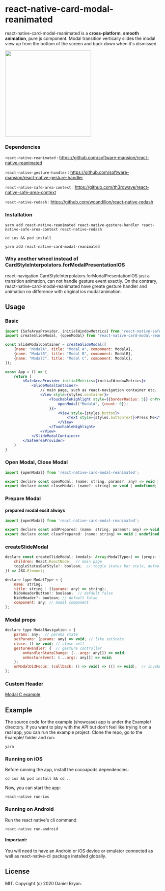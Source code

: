 # react-native-card-modal-reanimated
react-native-card-modal-reanimated is a **cross-platform**, **smooth animation**, pure js component. Modal transition vertically slides the modal view up from the bottom of the screen and back down when it's dismissed.

<img width="280" src='https://raw.githubusercontent.com/13773753970/images/master/card-modal-reanimated.gif'/>

### Dependencies

`react-native-reanimated` : https://github.com/software-mansion/react-native-reanimated

`react-native-gesture-handler` : https://github.com/software-mansion/react-native-gesture-handler

`react-native-safe-area-context` : https://github.com/th3rdwave/react-native-safe-area-context

`react-native-redash` : https://github.com/wcandillon/react-native-redash

### Installation
```
yarn add react-native-reanimated react-native-gesture-handler react-native-safe-area-context react-native-redash
```
```
cd ios && pod install
```
```
yarn add react-native-card-modal-reanimated
```

### Why another wheel instead of CardStyleInterpolators.forModalPresentationIOS
react-navigation CardStyleInterpolators.forModalPresentationIOS just a transition animation, can not handle gesture event exactly. 
On the contrary, react-native-card-modal-reanimated have greate gesture handler and animation no difference with original ios modal animation.

## Usage

### Basic

```jsx
import {SafeAreaProvider, initialWindowMetrics} from 'react-native-safe-area-context';
import createSlideModal, {openModal} from 'react-native-card-modal-reanimated';

const SlideModalContainer = createSlideModal([
    {name: "ModalA", title: "Modal A", component: ModalA},
    {name: "ModalB", title: "Modal B", component: ModalB},
    {name: "ModalC", title: "Modal C", component: ModalC},
]);

const App = () => {
    return (
        <SafeAreaProvider initialMetrics={initialWindowMetrics}>
            <SlideModalContainer>
                // main page, such as react-navigation container etc.
                <View style={styles.container}>
                    <TouchableHighlight style={{borderRadius: 5}} onPress={() => {
                        openModal("ModalA", {count: 0});
                    }}>
                        <View style={styles.button}>
                            <Text style={styles.buttonText}>Press Me</Text>
                        </View>
                    </TouchableHighlight>
                </View>
            </SlideModalContainer>
        </SafeAreaProvider>
    )
}
```

### Open Modal, Close Modal

```jsx
import {openModal} from 'react-native-card-modal-reanimated';

export declare const openModal: (name: string, params?: any) => void | undefined;
export declare const closeModal: (name?: string) => void | undefined;
```

### Prepare Modal
#### prepared modal exsit always

```jsx
import {openModal} from 'react-native-card-modal-reanimated';

export declare const addPrepared: (name: string, params?: any) => void | undefined;
export declare const clearPrepared: (name: string) => void | undefined;
```

### createSlideModal
```jsx
declare const createSlideModal: (modals: Array<ModalType>) => (props: {
    children: React.ReactNode;  // main page
    toggleStatusBarStyle?: boolean;  // toggle status bar style, default true
}) => JSX.Element;

declare type ModalType = {
    name: string;
    title: string | ((params: any) => string);
    hideHeaderButton?: boolean;  // default false
    hideHeader?: boolean; // default false
    component: any; // modal component
};
```

### Modal props
```jsx
declare type ModalNavigation = {
    params: any;  // params state
    setParams: (params: any) => void; // like setState
    close: () => void; // close self
    gestureHandler: {  // gesture controller
        onHandlerStateChange: (...args: any[]) => void;
        onGestureEvent: (...args: any[]) => void;
    };
    onModalDidFocus: (callback: () => void) => (() => void);  // invoke callback on modal did focus
};
```

### Custom Header
[Modal C example](https://github.com/13773753970/react-native-card-modal-reanimated/blob/master/Example/src/ModalC.tsx)

## Example

The source code for the example (showcase) app is under the Example/ directory. If you want to play with the API but don't feel like trying it on a real app, you can run the example project. Clone the repo, go to the Example/ folder and run:

```
yarn
```

### Running on iOS

Before running the app, install the cocoapods dependencies:

```
cd ios && pod install && cd ..
```

Now, you can start the app:

```
react-native run-ios
```

### Running on Android

Run the react native's cli command:

```
react-native run-android
```

#### Important: 
You will need to have an Android or iOS device or emulator connected as well as react-native-cli package installed globally.

## License

MIT. Copyright (c) 2020 Daniel Bryan.
